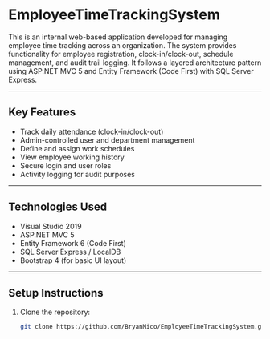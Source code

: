 # EmployeeTimeTrackingSystem

This is an internal web-based application developed for managing employee time tracking across an organization. The system provides functionality for employee registration, clock-in/clock-out, schedule management, and audit trail logging. It follows a layered architecture pattern using ASP.NET MVC 5 and Entity Framework (Code First) with SQL Server Express.

---

## Key Features

- Track daily attendance (clock-in/clock-out)
- Admin-controlled user and department management
- Define and assign work schedules
- View employee working history
- Secure login and user roles
- Activity logging for audit purposes

---

## Technologies Used

- Visual Studio 2019
- ASP.NET MVC 5
- Entity Framework 6 (Code First)
- SQL Server Express / LocalDB
- Bootstrap 4 (for basic UI layout)

---

## Setup Instructions

1. Clone the repository:
   ```bash
   git clone https://github.com/BryanMico/EmployeeTimeTrackingSystem.git
